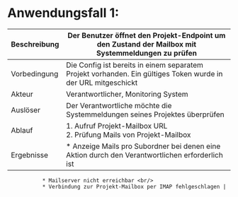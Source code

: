 # Anwendungsfall 1: 

| Beschreibung | Der Benutzer öffnet den Projekt-Endpoint um den Zustand der Mailbox mit Systemmeldungen zu prüfen |
| ------------- | --- |
| Vorbedingung | Die Config ist bereits in einem separatem Projekt vorhanden. Ein gültiges Token wurde in der URL mitgeschickt |
| Akteur | Verantwortlicher, Monitoring System |
| Auslöser | Der Verantwortliche möchte die Systemmeldungen seines Projektes überprüfen |
| Ablauf | 1. Aufruf Projekt-Mailbox URL <br/> 2. Prüfung Mails von Projekt-Mailbox |
| Ergebnisse | * Anzeige Mails pro Subordner bei denen eine Aktion durch den Verantwortlichen erforderlich ist <br/>
               * Mailserver nicht erreichbar <br/>
               * Verbindung zur Projekt-Mailbox per IMAP fehlgeschlagen |
